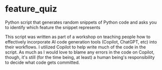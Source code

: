 # feature_quiz
Python script that generates random snippets of Python code and asks you to identify which feature the snippet represents

This script was written as part of a workshop on teaching people how to effectively incorporate AI code generation tools (Copilot, ChatGPT, etc) into their workflows. I utilized Copilot to help write much of the code in the script. As much as I would love to blame any errors in the code on Copilot, though, it's still (for the time being, at least) a human being's responsibility to decide what code gets committed. 
